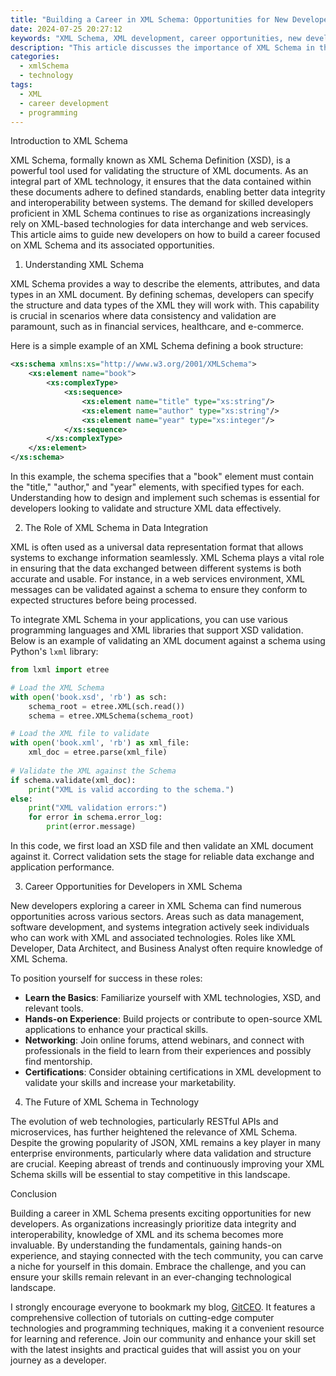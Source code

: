```yaml
---
title: "Building a Career in XML Schema: Opportunities for New Developers"
date: 2024-07-25 20:27:12
keywords: "XML Schema, XML development, career opportunities, new developers, tech careers"
description: "This article discusses the importance of XML Schema in the tech industry, highlighting career opportunities for new developers. It explains XML Schema basics, its roles in data validation, interoperability, and more. Additionally, it offers a roadmap for skill development, job search strategies, and the evolving landscape of XML-related technologies. Ideal for newcomers looking to carve a niche in XML Schema development, the article is comprehensive and actionable, fostering knowledge and career growth in this essential area of tech."
categories:
  - xmlSchema
  - technology
tags:
  - XML
  - career development
  - programming
---
```


Introduction to XML Schema

XML Schema, formally known as XML Schema Definition (XSD), is a powerful tool used for validating the structure of XML documents. As an integral part of XML technology, it ensures that the data contained within these documents adhere to defined standards, enabling better data integrity and interoperability between systems. The demand for skilled developers proficient in XML Schema continues to rise as organizations increasingly rely on XML-based technologies for data interchange and web services. This article aims to guide new developers on how to build a career focused on XML Schema and its associated opportunities.

<!-- more -->

1. Understanding XML Schema

XML Schema provides a way to describe the elements, attributes, and data types in an XML document. By defining schemas, developers can specify the structure and data types of the XML they will work with. This capability is crucial in scenarios where data consistency and validation are paramount, such as in financial services, healthcare, and e-commerce.

Here is a simple example of an XML Schema defining a book structure:

```xml
<xs:schema xmlns:xs="http://www.w3.org/2001/XMLSchema">
    <xs:element name="book">
        <xs:complexType>
            <xs:sequence>
                <xs:element name="title" type="xs:string"/>
                <xs:element name="author" type="xs:string"/>
                <xs:element name="year" type="xs:integer"/>
            </xs:sequence>
        </xs:complexType>
    </xs:element>
</xs:schema>
```

In this example, the schema specifies that a "book" element must contain the "title," "author," and "year" elements, with specified types for each. Understanding how to design and implement such schemas is essential for developers looking to validate and structure XML data effectively.

2. The Role of XML Schema in Data Integration

XML is often used as a universal data representation format that allows systems to exchange information seamlessly. XML Schema plays a vital role in ensuring that the data exchanged between different systems is both accurate and usable. For instance, in a web services environment, XML messages can be validated against a schema to ensure they conform to expected structures before being processed.

To integrate XML Schema in your applications, you can use various programming languages and XML libraries that support XSD validation. Below is an example of validating an XML document against a schema using Python's `lxml` library:

```python
from lxml import etree

# Load the XML Schema
with open('book.xsd', 'rb') as sch:
    schema_root = etree.XML(sch.read())
    schema = etree.XMLSchema(schema_root)

# Load the XML file to validate
with open('book.xml', 'rb') as xml_file:
    xml_doc = etree.parse(xml_file)
    
# Validate the XML against the Schema
if schema.validate(xml_doc):
    print("XML is valid according to the schema.")
else:
    print("XML validation errors:")
    for error in schema.error_log:
        print(error.message)
```

In this code, we first load an XSD file and then validate an XML document against it. Correct validation sets the stage for reliable data exchange and application performance.

3. Career Opportunities for Developers in XML Schema

New developers exploring a career in XML Schema can find numerous opportunities across various sectors. Areas such as data management, software development, and systems integration actively seek individuals who can work with XML and associated technologies. Roles like XML Developer, Data Architect, and Business Analyst often require knowledge of XML Schema.

To position yourself for success in these roles:

- **Learn the Basics**: Familiarize yourself with XML technologies, XSD, and relevant tools.
- **Hands-on Experience**: Build projects or contribute to open-source XML applications to enhance your practical skills.
- **Networking**: Join online forums, attend webinars, and connect with professionals in the field to learn from their experiences and possibly find mentorship.
- **Certifications**: Consider obtaining certifications in XML development to validate your skills and increase your marketability.

4. The Future of XML Schema in Technology

The evolution of web technologies, particularly RESTful APIs and microservices, has further heightened the relevance of XML Schema. Despite the growing popularity of JSON, XML remains a key player in many enterprise environments, particularly where data validation and structure are crucial. Keeping abreast of trends and continuously improving your XML Schema skills will be essential to stay competitive in this landscape.

Conclusion

Building a career in XML Schema presents exciting opportunities for new developers. As organizations increasingly prioritize data integrity and interoperability, knowledge of XML and its schema becomes more invaluable. By understanding the fundamentals, gaining hands-on experience, and staying connected with the tech community, you can carve a niche for yourself in this domain. Embrace the challenge, and you can ensure your skills remain relevant in an ever-changing technological landscape.

I strongly encourage everyone to bookmark my blog, [GitCEO](https://gitceo.com). It features a comprehensive collection of tutorials on cutting-edge computer technologies and programming techniques, making it a convenient resource for learning and reference. Join our community and enhance your skill set with the latest insights and practical guides that will assist you on your journey as a developer.